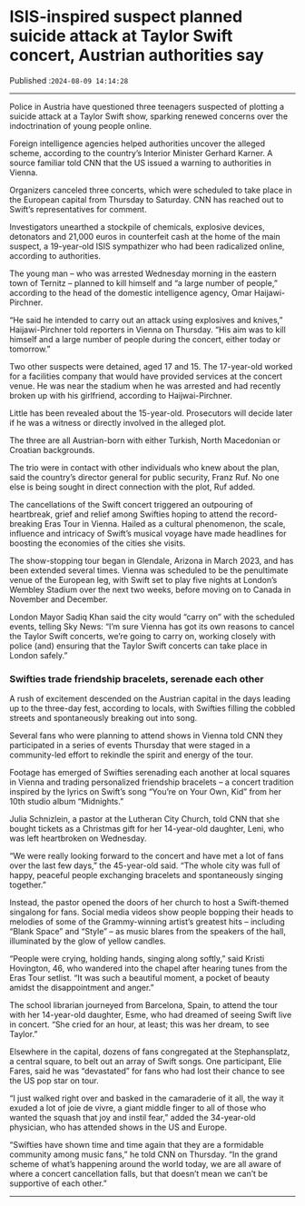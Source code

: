 # ISIS-inspired suspect planned suicide attack at Taylor Swift concert, Austrian authorities say

Published :`2024-08-09 14:14:28`

---

Police in Austria have questioned three teenagers suspected of plotting a suicide attack at a Taylor Swift show, sparking renewed concerns over the indoctrination of young people online.

Foreign intelligence agencies helped authorities uncover the alleged scheme, according to the country’s Interior Minister Gerhard Karner. A source familiar told CNN that the US issued a warning to authorities in Vienna.

Organizers canceled three concerts, which were scheduled to take place in the European capital from Thursday to Saturday. CNN has reached out to Swift’s representatives for comment.

Investigators unearthed a stockpile of chemicals, explosive devices, detonators and 21,000 euros in counterfeit cash at the home of the main suspect, a 19-year-old ISIS sympathizer who had been radicalized online, according to authorities.

The young man – who was arrested Wednesday morning in the eastern town of Ternitz – planned to kill himself and “a large number of people,” according to the head of the domestic intelligence agency, Omar Haijawi-Pirchner.

“He said he intended to carry out an attack using explosives and knives,” Haijawi-Pirchner told reporters in Vienna on Thursday. “His aim was to kill himself and a large number of people during the concert, either today or tomorrow.”

Two other suspects were detained, aged 17 and 15. The 17-year-old worked for a facilities company that would have provided services at the concert venue. He was near the stadium when he was arrested and had recently broken up with his girlfriend, according to Haijwai-Pirchner.

Little has been revealed about the 15-year-old. Prosecutors will decide later if he was a witness or directly involved in the alleged plot.

The three are all Austrian-born with either Turkish, North Macedonian or Croatian backgrounds.

The trio were in contact with other individuals who knew about the plan, said the country’s director general for public security, Franz Ruf. No one else is being sought in direct connection with the plot, Ruf added.

The cancellations of the Swift concert triggered an outpouring of heartbreak, grief and relief among Swifties hoping to attend the record-breaking Eras Tour in Vienna. Hailed as a cultural phenomenon, the scale, influence and intricacy of Swift’s musical voyage have made headlines for boosting the economies of the cities she visits.

The show-stopping tour began in Glendale, Arizona in March 2023, and has been extended several times. Vienna was scheduled to be the penultimate venue of the European leg, with Swift set to play five nights at London’s Wembley Stadium over the next two weeks, before moving on to Canada in November and December.

London Mayor Sadiq Khan said the city would “carry on” with the scheduled events, telling Sky News: “I’m sure Vienna has got its own reasons to cancel the Taylor Swift concerts, we’re going to carry on, working closely with police (and) ensuring that the Taylor Swift concerts can take place in London safely.”

### Swifties trade friendship bracelets, serenade each other

A rush of excitement descended on the Austrian capital in the days leading up to the three-day fest, according to locals, with Swifties filling the cobbled streets and spontaneously breaking out into song.

Several fans who were planning to attend shows in Vienna told CNN they participated in a series of events Thursday that were staged in a community-led effort to rekindle the spirit and energy of the tour.

Footage has emerged of Swifties serenading each another at local squares in Vienna and trading personalized friendship bracelets – a concert tradition inspired by the lyrics on Swift’s song “You’re on Your Own, Kid” from her 10th studio album “Midnights.”

Julia Schnizlein, a pastor at the Lutheran City Church, told CNN that she bought tickets as a Christmas gift for her 14-year-old daughter, Leni, who was left heartbroken on Wednesday.

“We were really looking forward to the concert and have met a lot of fans over the last few days,” the 45-year-old said. “The whole city was full of happy, peaceful people exchanging bracelets and spontaneously singing together.”

Instead, the pastor opened the doors of her church to host a Swift-themed singalong for fans. Social media videos show people bopping their heads to melodies of some of the Grammy-winning artist’s greatest hits – including “Blank Space” and “Style” – as music blares from the speakers of the hall, illuminated by the glow of yellow candles.

“People were crying, holding hands, singing along softly,” said Kristi Hovington, 46, who wandered into the chapel after hearing tunes from the Eras Tour setlist. “It was such a beautiful moment, a pocket of beauty amidst the disappointment and anger.”

The school librarian journeyed from Barcelona, Spain, to attend the tour with her 14-year-old daughter, Esme, who had dreamed of seeing Swift live in concert. “She cried for an hour, at least; this was her dream, to see Taylor.”

Elsewhere in the capital, dozens of fans congregated at the Stephansplatz, a central square, to belt out an array of Swift songs. One participant, Elie Fares, said he was “devastated” for fans who had lost their chance to see the US pop star on tour.

“I just walked right over and basked in the camaraderie of it all, the way it exuded a lot of joie de vivre, a giant middle finger to all of those who wanted the squash that joy and instil fear,” added the 34-year-old physician, who has attended shows in the US and Europe.

“Swifties have shown time and time again that they are a formidable community among music fans,” he told CNN on Thursday. “In the grand scheme of what’s happening around the world today, we are all aware of where a concert cancellation falls, but that doesn’t mean we can’t be supportive of each other.”

---

